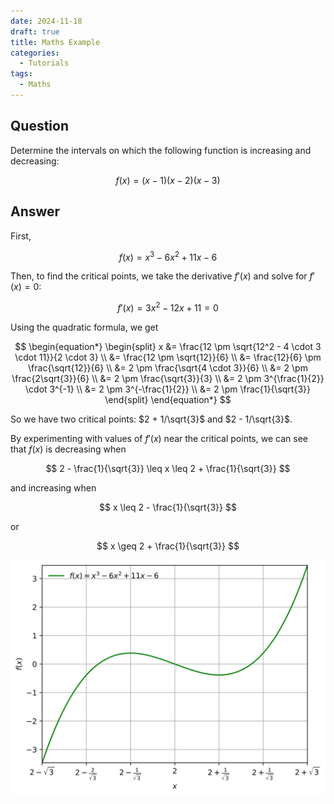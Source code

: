 ```yaml
---
date: 2024-11-18
draft: true
title: Maths Example
categories:
  - Tutorials
tags:
  - Maths
---
```


## Question

Determine the intervals on which the following function is increasing and decreasing:

$$
f(x) = (x - 1)(x - 2)(x - 3)
$$

## Answer

First,

$$
f(x) = x^3 - 6x^2 + 11x - 6
$$

Then, to find the critical points, we take the derivative $f'(x)$ and solve for $f'(x) = 0$:

$$
f'(x) = 3x^2 - 12x + 11 = 0
$$

Using the quadratic formula, we get

$$
\begin{equation*}
\begin{split}
x &= \frac{12 \pm \sqrt{12^2 - 4 \cdot 3 \cdot 11}}{2 \cdot 3} \\
  &= \frac{12 \pm \sqrt{12}}{6} \\
  &= \frac{12}{6} \pm \frac{\sqrt{12}}{6} \\
  &= 2 \pm \frac{\sqrt{4 \cdot 3}}{6} \\
  &= 2 \pm \frac{2\sqrt{3}}{6} \\
  &= 2 \pm \frac{\sqrt{3}}{3} \\
  &= 2 \pm 3^{\frac{1}{2}} \cdot 3^{-1} \\
  &= 2 \pm 3^{-\frac{1}{2}} \\
  &= 2 \pm \frac{1}{\sqrt{3}}
\end{split}
\end{equation*}
$$

So we have two critical points: $2 + 1/\sqrt{3}$ and $2 - 1/\sqrt{3}$.

By experimenting with values of $f'(x)$ near the critical points, we can see that $f(x)$ is decreasing when

$$
2 - \frac{1}{\sqrt{3}} \leq x \leq 2 + \frac{1}{\sqrt{3}}
$$

and increasing when

$$
x \leq 2 - \frac{1}{\sqrt{3}}
$$

or

$$
x \geq 2 + \frac{1}{\sqrt{3}}
$$



    
![svg](index_files/index_2_0.svg)
    

